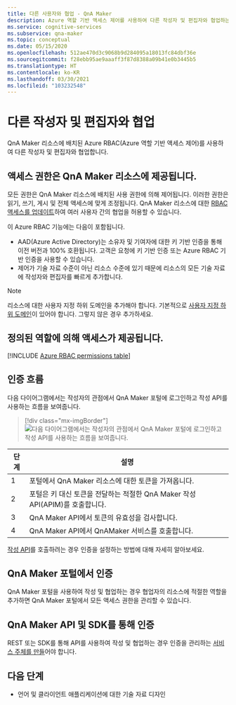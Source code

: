 ```yaml
---
title: 다른 사용자와 협업 - QnA Maker
description: Azure 역할 기반 액세스 제어를 사용하여 다른 작성자 및 편집자와 협업하는 방법을 알아봅니다.
ms.service: cognitive-services
ms.subservice: qna-maker
ms.topic: conceptual
ms.date: 05/15/2020
ms.openlocfilehash: 512ae470d3c9068b9d284095a18013fc84dbf36e
ms.sourcegitcommit: f28ebb95ae9aaaff3f87d8388a09b41e0b3445b5
ms.translationtype: HT
ms.contentlocale: ko-KR
ms.lasthandoff: 03/30/2021
ms.locfileid: "103232548"
---
```

# <a name="collaborate-with-other-authors-and-editors"></a>다른 작성자 및 편집자와 협업

QnA Maker 리소스에 배치된 Azure RBAC(Azure 역할 기반 액세스 제어)를 사용하여 다른 작성자 및 편집자와 협업합니다.

## <a name="access-is-provided-on-the-qna-maker-resource"></a>액세스 권한은 QnA Maker 리소스에 제공됩니다.

모든 권한은 QnA Maker 리소스에 배치된 사용 권한에 의해 제어됩니다. 이러한 권한은 읽기, 쓰기, 게시 및 전체 액세스에 맞게 조정됩니다. QnA Maker 리소스에 대한 [RBAC 액세스를 업데이트](../how-to/manage-qna-maker-app.md)하여 여러 사용자 간의 협업을 허용할 수 있습니다.

이 Azure RBAC 기능에는 다음이 포함됩니다.
* AAD(Azure Active Directory)는 소유자 및 기여자에 대한 키 기반 인증을 통해 이전 버전과 100% 호환됩니다. 고객은 요청에 키 기반 인증 또는 Azure RBAC 기반 인증을 사용할 수 있습니다.
* 제어가 기술 자료 수준이 아닌 리소스 수준에 있기 때문에 리소스의 모든 기술 자료에 작성자와 편집자를 빠르게 추가합니다.

> [!NOTE]
> 리소스에 대한 사용자 지정 하위 도메인을 추가해야 합니다. 기본적으로 [사용자 지정 하위 도메인](../../cognitive-services-custom-subdomains.md)이 있어야 합니다. 그렇지 않은 경우 추가하세요.

## <a name="access-is-provided-by-a-defined-role"></a>정의된 역할에 의해 액세스가 제공됩니다.

[!INCLUDE [Azure RBAC permissions table](../includes/role-based-access-control.md)]

## <a name="authentication-flow"></a>인증 흐름

다음 다이어그램에서는 작성자의 관점에서 QnA Maker 포털에 로그인하고 작성 API를 사용하는 흐름을 보여줍니다.

> [!div class="mx-imgBorder"]
> ![다음 다이어그램에서는 작성자의 관점에서 QnA Maker 포털에 로그인하고 작성 API를 사용하는 흐름을 보여줍니다.](../media/qnamaker-how-to-collaborate-knowledge-base/rbac-flow-from-portal-to-service.png)

|단계|설명|
|--|--|
|1|포털에서 QnA Maker 리소스에 대한 토큰을 가져옵니다.|
|2|포털은 키 대신 토큰을 전달하는 적절한 QnA Maker 작성 API(APIM)를 호출합니다.|
|3|QnA Maker API에서 토큰의 유효성을 검사합니다.|
|4 |QnA Maker API에서 QnAMaker 서비스를 호출합니다.|

[작성 API](../index.yml)를 호출하려는 경우 인증을 설정하는 방법에 대해 자세히 알아보세요.

## <a name="authenticate-by-qna-maker-portal"></a>QnA Maker 포털에서 인증

QnA Maker 포털을 사용하여 작성 및 협업하는 경우 협업자의 리소스에 적절한 역할을 추가하면 QnA Maker 포털에서 모든 액세스 권한을 관리할 수 있습니다.

## <a name="authenticate-by-qna-maker-apis-and-sdks"></a>QnA Maker API 및 SDK를 통해 인증

REST 또는 SDK를 통해 API를 사용하여 작성 및 협업하는 경우 인증을 관리하는 [서비스 주체를 만들](../../authentication.md#assign-a-role-to-a-service-principal)어야 합니다.

## <a name="next-step"></a>다음 단계

* 언어 및 클라이언트 애플리케이션에 대한 기술 자료 디자인
